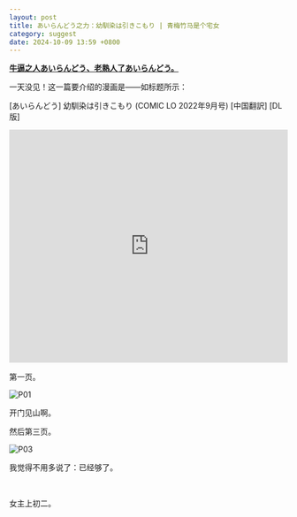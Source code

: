 ```yaml
---
layout: post
title: あいらんどう之力：幼馴染は引きこもり | 青梅竹马是个宅女
category: suggest
date: 2024-10-09 13:59 +0800
---
```


**<u>牛逼之人あいらんどう、老熟人了あいらんどう。</u>**

一天没见！这一篇要介绍的漫画是——如标题所示：

[あいらんどう] 幼馴染は引きこもり (COMIC LO 2022年9月号) [中国翻訳] [DL版]

<iframe id="iFrame1" src="https://axcwg.github.io/e-hentai_embed_js?gid=2291224&token=486e6920ea
" frameborder="0" style="width: 100%; height: 33rem;border: none; margin: 0; padding: 0;  zoom: 0.8">
</iframe>

第一页。

![P01](assets/img/airandou/i_002.png)

开门见山啊。

然后第三页。

![P03](assets/img/airandou/i_004.png)

我觉得不用多说了：已经够了。

<br>

女主上初二。